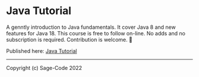 # Java Tutorial

A genntly introduction to Java fundamentals. It cover Java 8 and new features for Java 18. This course is free to follow on-line. No adds and no subscription is required. Contribution is welcome. 🤗


Published here: [Java Tutorial](https://sagecode.net/java/index.html)

---
Copyright (c) Sage-Code 2022
